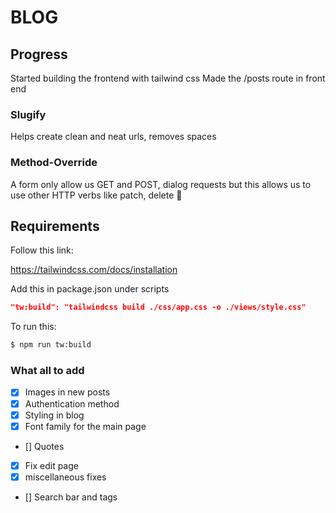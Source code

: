 # BLOG

## Progress

Started building the frontend with tailwind css
Made the /posts route in front end

### Slugify

Helps create clean and neat urls, removes spaces

### Method-Override

A form only allow us GET and POST, dialog requests but this allows us to use other HTTP verbs like patch, delete 🥳

## Requirements

Follow this link:

https://tailwindcss.com/docs/installation

Add this in package.json under scripts

```json
"tw:build": "tailwindcss build ./css/app.css -o ./views/style.css"
```
To run this:

```sh
$ npm run tw:build 
```
### What all to add

- [x] Images in new posts
- [x] Authentication method
- [x] Styling in blog
- [x] Font family for the main page
- [] Quotes
- [x] Fix edit page
- [x] miscellaneous fixes
- [] Search bar and tags



